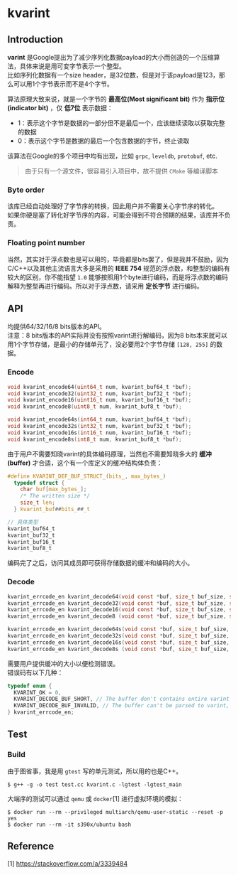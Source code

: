 # kvarint

## Introduction
**varint** 是Google提出为了减少序列化数据payload的大小而创造的一个压缩算法，具体来说是用可变字节表示一个整型。  
比如序列化数据有一个size header，是32位数，但是对于该payload是123，那么可以用1个字节表示而不是4个字节。

算法原理大致来说，就是一个字节的 **最高位(Most significant bit)** 作为 **指示位(indicator bit)** ，仅 **低7位** 表示数据：
* 1：表示这个字节是数据的一部分但不是最后一个，应该继续读取以获取完整的数据
* 0：表示这个字节是数据的最后一个包含数据的字节，终止读取

该算法在Google的多个项目中均有出现，比如 `grpc`, `leveldb`, `protobuf`, etc.

> 由于只有一个源文件，很容易引入项目中，故不提供 `CMake` 等编译脚本

### Byte order
该库已经自动处理好了字节序的转换，因此用户并不需要关心字节序的转化。  
如果你硬是塞了转化好字节序的内容，可能会得到不符合预期的结果，该库并不负责。

### Floating point number
当然，其实对于浮点数也是可以用的，毕竟都是bits罢了，但是我并不鼓励，因为C/C++以及其他主流语言大多是采用的 **IEEE 754** 规范的浮点数，和整型的编码有较大的区别，你不能指望 `1.0` 能够按照用1个byte进行编码，而是将浮点数的编码解释为整型再进行编码。所以对于浮点数，请采用 **定长字节** 进行编码。

## API
均提供64/32/16/8 bits版本的API。  
注意：8 bits版本的API实际并没有按照varint进行解编码，因为8 bits本来就可以用1个字节存储，是最小的存储单元了，没必要用2个字节存储 `[128, 255]` 的数据。  
### Encode
```c
void kvarint_encode64(uint64_t num, kvarint_buf64_t *buf);
void kvarint_encode32(uint32_t num, kvarint_buf32_t *buf);
void kvarint_encode16(uint16_t num, kvarint_buf16_t *buf);
void kvarint_encode8(uint8_t num, kvarint_buf8_t *buf);

void kvarint_encode64s(int64_t num, kvarint_buf64_t *buf);
void kvarint_encode32s(int32_t num, kvarint_buf32_t *buf);
void kvarint_encode16s(int16_t num, kvarint_buf16_t *buf);
void kvarint_encode8s(int8_t num, kvarint_buf8_t *buf);
```
由于用户不需要知晓varint的具体编码原理，当然也不需要知晓多大的 **缓冲(buffer)** 才合适，这个有一个库定义的缓冲结构体负责：
```c
#define KVARINT_DEF_BUF_STRUCT_(bits_, max_bytes_)                             \
  typedef struct {                                                             \
    char buf[max_bytes_];                                                      \
    /* The written size */                                                     \
    size_t len;                                                                \
  } kvarint_buf##bits_##_t

// 具体类型
kvarint_buf64_t
kvarint_buf32_t
kvarint_buf16_t
kvarint_buf8_t
```
编码完了之后，访问其成员即可获得存储数据的缓冲和编码的大小。

### Decode
```c
kvarint_errcode_en kvarint_decode64(void const *buf, size_t buf_size, size_t *out_len, uint64_t *out);
kvarint_errcode_en kvarint_decode32(void const *buf, size_t buf_size, size_t *out_len, uint32_t *out);
kvarint_errcode_en kvarint_decode16(void const *buf, size_t buf_size, size_t *out_len, uint16_t *out);
kvarint_errcode_en kvarint_decode8 (void const *buf, size_t buf_size, size_t *out_len, uint8_t *out);

kvarint_errcode_en kvarint_decode64s(void const *buf, size_t buf_size, size_t *out_len, int64_t *out);
kvarint_errcode_en kvarint_decode32s(void const *buf, size_t buf_size, size_t *out_len, int32_t *out);
kvarint_errcode_en kvarint_decode16s(void const *buf, size_t buf_size, size_t *out_len, int16_t *out);
kvarint_errcode_en kvarint_decode8s (void const *buf, size_t buf_size, size_t *out_len, int8_t *out);
```
需要用户提供缓冲的大小以便检测错误。  
错误码有以下几种：
```c
typedef enum {
  KVARINT_OK = 0,
  KVARINT_DECODE_BUF_SHORT, // The buffer don't contains entire varint data, can't be parsed
  KVARINT_DECODE_BUF_INVALID, // The buffer can't be parsed to varint, over the max size
} kvarint_errcode_en;
```

## Test
### Build
由于图省事，我是用 `gtest` 写的单元测试，所以用的也是C++。
```
$ g++ -g -o test test.cc kvarint.c -lgtest -lgtest_main
```

大端序的测试可以通过 `qemu` 或 `docker`[1] 进行虚拟环境的模拟：
```shell
$ docker run --rm --privileged multiarch/qemu-user-static --reset -p yes
$ docker run --rm -it s390x/ubuntu bash
```

## Reference
[1] https://stackoverflow.com/a/3339484
